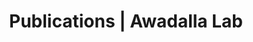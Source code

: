 ---
title: Publications | Awadalla Lab
permalink: /publications/
published: false
isPublic_b: true

publicationType_txt: journal
title_txt: "Whole-exome sequencing reveals a rapid change in the frequency of rare functional variants in a founding population of humans."
pmid_ti: 24086152
publishDate_tdt: "2013-01-01T07:23:33.000Z"
journalTitle_txt: "PLoS genetics"
volume_ti: 9
issue_ti: 9
doi_txt: "10.1371/journal.pgen.1003815"
authors_list: 
  - author_txt: "Casals F"
  - author_txt: "Hodgkinson A"
  - author_txt: "Hussin J"
  - author_txt: "Idaghdour Y"
  - author_txt: "Bruat V"
  - author_txt: "de Maillard T"
  - author_txt: "Grenier JC"
  - author_txt: "Gbeha E"
  - author_txt: "Hamdan FF"
  - author_txt: "Girard S"
  - author_txt: "Spinella JF"
  - author_txt: "Larivière M"
  - author_txt: "Saillour V"
  - author_txt: "Healy J"
  - author_txt: "Fernández I"
  - author_txt: "Sinnett D"
  - author_txt: "Michaud JL"
  - author_txt: "Rouleau GA"
  - author_txt: "Haddad E"
  - author_txt: "Le Deist F"
  - author_txt: "Awadalla P"
---